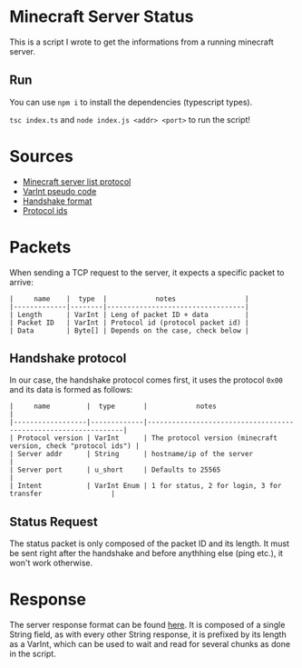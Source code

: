 # Minecraft Server Status

This is a script I wrote to get the informations from a running minecraft server.

## Run

You can use `npm i` to install the dependencies (typescript types).

`tsc index.ts` and `node index.js <addr> <port>` to run the script!

# Sources

- [Minecraft server list protocol](https://minecraft.wiki/w/Java_Edition_protocol/Server_List_Ping)
- [VarInt pseudo code](https://minecraft.wiki/w/Java_Edition_protocol/Packets#VarInt_and_VarLong)
- [Handshake format](https://minecraft.wiki/w/Java_Edition_protocol/Packets#Handshake)
- [Protocol ids](https://minecraft.fandom.com/wiki/Protocol_version)

# Packets

When sending a TCP request to the server, it expects a specific packet to arrive:

```
|     name    |  type  |            notes                 |
|-------------|--------|----------------------------------|
| Length      | VarInt | Leng of packet ID + data         |
| Packet ID   | VarInt | Protocol id (protocol packet id) |
| Data        | Byte[] | Depends on the case, check below |
```

## Handshake protocol

In our case, the handshake protocol comes first, it uses the protocol `0x00` and its data is formed as follows:

```
|     name         |  type       |            notes                                               |
|------------------|-------------|----------------------------------------------------------------|
| Protocol version | VarInt      | The protocol version (minecraft version, check "protocol ids") |
| Server addr      | String      | hostname/ip of the server                                      |
| Server port      | u_short     | Defaults to 25565                                              |
| Intent           | VarInt Enum | 1 for status, 2 for login, 3 for transfer                 |
```

## Status Request

The status packet is only composed of the packet ID and its length. It must be sent right after the handshake and before anythhing else (ping etc.), it won't work otherwise.

# Response

The server response format can be found [here](https://minecraft.wiki/w/Java_Edition_protocol/Server_List_Ping#Status_Response).
It is composed of a single String field, as with every other String response, it is prefixed by its length as a VarInt, which can be used to
wait and read for several chunks as done in the script.

